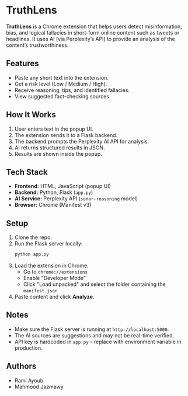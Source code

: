 # TruthLens

**TruthLens** is a Chrome extension that helps users detect misinformation, bias, and logical fallacies in short-form online content such as tweets or headlines. It uses AI (via Perplexity’s API) to provide an analysis of the content’s trustworthiness.

## Features

- Paste any short text into the extension.
- Get a risk level (Low / Medium / High).
- Receive reasoning, tips, and identified fallacies.
- View suggested fact-checking sources.

## How It Works

1. User enters text in the popup UI.
2. The extension sends it to a Flask backend.
3. The backend prompts the Perplexity AI API for analysis.
4. AI returns structured results in JSON.
5. Results are shown inside the popup.

## Tech Stack

- **Frontend:** HTML, JavaScript (popup UI)
- **Backend:** Python, Flask (`app.py`)
- **AI Service:** Perplexity API (`sonar-reasoning` model)
- **Browser:** Chrome (Manifest v3)

## Setup

1. Clone the repo.
2. Run the Flask server locally:
   ```bash
   python app.py
   ```
3. Load the extension in Chrome:
   - Go to `chrome://extensions`
   - Enable "Developer Mode"
   - Click "Load unpacked" and select the folder containing the `manifest.json`
4. Paste content and click **Analyze**.

## Notes

- Make sure the Flask server is running at `http://localhost:5000`.
- The AI sources are suggestions and may not be real-time verified.
- API key is hardcoded in `app.py` – replace with environment variable in production.

## Authors
- Rami Ayoub  
- Mahmood Jazmawy
